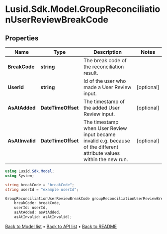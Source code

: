 # Lusid.Sdk.Model.GroupReconciliationUserReviewBreakCode

## Properties

Name | Type | Description | Notes
------------ | ------------- | ------------- | -------------
**BreakCode** | **string** | The break code of the reconciliation result. | 
**UserId** | **string** | Id of the user who made a User Review input. | [optional] 
**AsAtAdded** | **DateTimeOffset** | The timestamp of the added User Review input. | [optional] 
**AsAtInvalid** | **DateTimeOffset** | The timestamp when User Review input became invalid e.g. because of the different attribute values within the new run. | [optional] 

```csharp
using Lusid.Sdk.Model;
using System;

string breakCode = "breakCode";
string userId = "example userId";

GroupReconciliationUserReviewBreakCode groupReconciliationUserReviewBreakCodeInstance = new GroupReconciliationUserReviewBreakCode(
    breakCode: breakCode,
    userId: userId,
    asAtAdded: asAtAdded,
    asAtInvalid: asAtInvalid);
```

[Back to Model list](../README.md#documentation-for-models) &#8226; [Back to API list](../README.md#documentation-for-api-endpoints) &#8226; [Back to README](../README.md)
